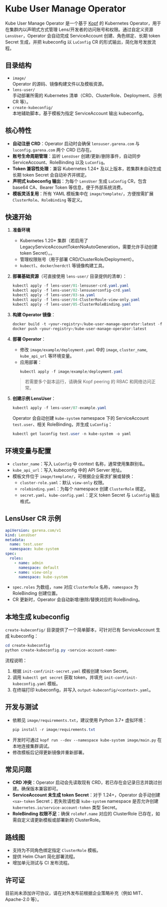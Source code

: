 Kube User Manage Operator
==========================

Kube User Manage Operator 是一个基于 [Kopf](https://kopf.readthedocs.io/) 的 Kubernetes Operator，用于在集群内以声明式方式管理 Lens/开发者的访问账号和权限。通过自定义资源 `LensUser`，Operator 会自动完成 ServiceAccount 创建、角色绑定、长期 token Secret 生成，并把 kubeconfig 以 `LuConfig` CR 的形式输出，简化账号发放流程。

目录结构
--------
- `image/`  
  Operator 的源码、镜像构建文件以及模板资源。
- `lens-user/`  
  手动部署所需的 Kubernetes 清单（CRD、ClusterRole、Deployment、示例 CR 等）。
- `create-kubeconfig/`  
  本地辅助脚本，基于模板为指定 ServiceAccount 输出 kubeconfig。

核心特性
--------
- **自动注册 CRD**：Operator 启动时会确保 `lensuser.garena.com` 与 `luconfig.garena.com` 两个 CRD 已存在。
- **账号生命周期管理**：监听 `LensUser` 创建/更新/删除事件，自动同步 ServiceAccount、RoleBinding 以及 `LuConfig`。
- **Token 兼容性处理**：兼容 Kubernetes 1.24+ 及以上版本，若集群未自动生成长期 token Secret 会自动补齐并绑定。
- **声明式 kubeconfig 输出**：为每个 `LensUser` 生成 `LuConfig` CR，包含 base64 CA、Bearer Token 等信息，便于外部系统消费。
- **模板灵活复用**：所有 YAML 模板集中在 `image/template/`，方便按需扩展 `ClusterRole`、`RoleBinding` 等定义。

快速开始
--------
1. **准备环境**
   - Kubernetes 1.20+ 集群（若启用了 LegacyServiceAccountTokenNoAutoGeneration，需要允许手动创建 token Secret）。。
   - 管理权限账号（用于部署 CRD/ClusterRole/Deployment）。
   - `kubectl`、`docker`/`nerdctl` 等镜像构建工具。

2. **部署基础资源**（可直接使用 `lens-user/` 目录提供的清单）：
   ```powershell
   kubectl apply -f lens-user/01-lensuser-crd.yaml.yaml
   kubectl apply -f lens-user/02-lensuserconfig-crd.yaml
   kubectl apply -f lens-user/03-sa.yaml
   kubectl apply -f lens-user/04-ClusterRoule-view-only.yaml
   kubectl apply -f lens-user/05-ClusterRoleBinding.yaml
   ```

3. **构建 Operator 镜像**：
   ```powershell
   docker build -t <your-registry>/kube-user-manage-operator:latest -f image/Dockerfile image
   docker push <your-registry>/kube-user-manage-operator:latest
   ```

4. **部署 Operator**：
   - 修改 `image/example/deployment.yaml` 中的 `image`, `cluster_name`, `kube_api_url` 等环境变量。
   - 应用部署：
     ```powershell
     kubectl apply -f image/example/deployment.yaml
     ```
   > 若需要多个副本运行，请确保 Kopf peering 的 RBAC 和网络访问正常。

5. **创建示例 LensUser**：
   ```powershell
   kubectl apply -f lens-user/07-example.yaml
   ```
   Operator 会自动创建 `kube-system` namespace 下的 ServiceAccount `test.user`、相关 RoleBinding，并生成 `LuConfig`：
   ```powershell
   kubectl get luconfig test.user -n kube-system -o yaml
   ```

环境变量与配置
--------------
- `cluster_name`：写入 `LuConfig` 中 context 名称，通常使用集群别名。
- `kube_api_url`：写入 kubeconfig 中的 API Server 地址。
- 模板文件位于 `image/template/`，可根据企业需求扩展或替换：  
  - `cluster-role.yaml`：默认 `view-only` 权限。  
  - `rolebinding.yaml`：为每个 namespace 创建 `ClusterRole` 绑定。  
  - `secret.yaml`、`kube-config.yaml`：定义 token Secret 与 `LuConfig` 输出格式。

LensUser CR 示例
---------------
```yaml
apiVersion: garena.com/v1
kind: LensUser
metadata:
  name: test.user
  namespace: kube-system
spec:
  roles:
    - name: admin
      namespace: default
    - name: view-only
      namespace: kube-system
```
- `spec.roles` 为数组，`name` 对应 `ClusterRole` 名称，`namespace` 为 RoleBinding 创建位置。
- CR 更新时，Operator 会自动新增/删除/替换对应的 RoleBinding。

本地生成 kubeconfig
------------------
`create-kubeconfig/` 目录提供了一个简单脚本，可针对已有 ServiceAccount 生成 kubeconfig：
```powershell
cd create-kubeconfig
python create-kubeconfig.py <service-account-name>
```
流程说明：
1. 根据 `init-conf/init-secret.yaml` 模板创建 token Secret。
2. 调用 `kubectl get secret` 获取 token，并填充 `init-conf/init-kubeconfig.yaml` 模板。
3. 在终端打印 kubeconfig，并写入 `output-kubeconfig/<context>.yaml`。

开发与测试
----------
- 依赖见 `image/requirements.txt`，建议使用 Python 3.7+ 虚拟环境：
  ```powershell
  pip install -r image/requirements.txt
  ```
- 开发时可通过 `kopf run --dev --namespace kube-system image/main.py` 在本地连接集群调试。
- 修改模板后记得更新镜像并重新部署。

常见问题
--------
- **CRD 冲突**：Operator 启动会先读取现有 CRD，若已存在会记录日志并跳过创建。确保版本兼容即可。  
- **ServiceAccount 未生成 token Secret**：对于 1.24+，Operator 会手动创建 `<sa>-token` Secret；若失败请检查 `kube-system` namespace 是否允许创建 `kubernetes.io/service-account-token` 类型 Secret。  
- **RoleBinding 权限不足**：确保 `roleRef.name` 对应的 ClusterRole 已存在，如需自定义请更新模板或部署新的 ClusterRole。

路线图
------
- 支持为不同角色绑定指定 `ClusterRole` 模板。
- 提供 Helm Chart 简化部署流程。
- 增加单元测试与 CI 发布流程。

许可证
------
目前尚未添加许可协议，请在对外发布前根据企业策略补充（例如 MIT、Apache-2.0 等）。
